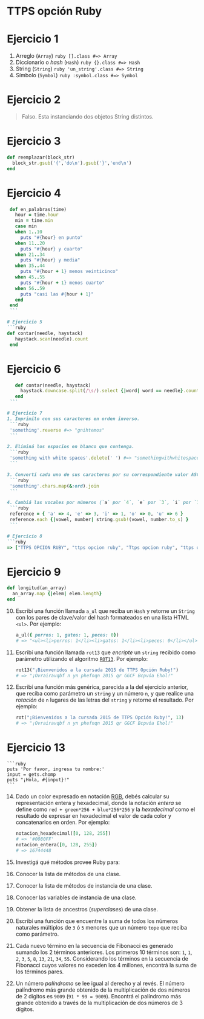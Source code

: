 # TTPS opción Ruby

# Ejercicio 1
  1. Arreglo (`Array`)
    ```ruby
    [].class #=> Array
    ```
  2. Diccionario o _hash_ (`Hash`)
    ```ruby
    {}.class #=> Hash
    ```
  3. String (`String`)
    ```ruby
    'un_string'.class #=> String
    ```
  4. Símbolo (`Symbol`)
    ```ruby
    :symbol.class #=> Symbol
    ```

# Ejercicio 2
   > Falso. Esta instanciando dos objetos String distintos.

# Ejercicio 3
   ```ruby
   def reemplazar(block_str)
     block_str.gsub('{','do\n').gsub('}','end\n')
   end
   ```

# Ejercicio 4
   ```ruby
    def en_palabras(time)
      hour = time.hour
      min = time.min
      case min
      when 1..10
        puts "#{hour} en punto"
      when 11..20
        puts "#{hour} y cuarto"
      when 21..34
        puts "#{hour} y media"
      when 35..44
        puts "#{hour + 1} menos veinticinco"
      when 45..55
        puts "#{hour + 1} menos cuarto"
      when 56..59
        puts "casi las #{hour + 1}"
      end
    end
    ```

# Ejercicio 5
   ```ruby
   def contar(needle, haystack)
      haystack.scan(needle).count
    end
   ```


# Ejercicio 6
   ```ruby
      def contar(needle, haystack)
        haystack.downcase.split(/\s/).select {|word| word == needle}.count
      end
    ```

# Ejercicio 7
  1. Imprimilo con sus caracteres en orden inverso.
    ```ruby
    'something'.reverse #=> "gnihtemos"
    ```

  2. Eliminá los espacios en blanco que contenga.
    ```ruby
    'something with white spaces'.delete(' ') #=> "somethingwithwhitespaces"
    ```

  3. Convertí cada uno de sus caracteres por su correspondiente valor ASCII.
    ```ruby
    'something'.chars.map(&:ord).join
    ```

  4. Cambiá las vocales por números (`a` por `4`, `e` por `3`, `i` por `1`, `o` por `0`, `u` por `6`).
    ```ruby
    reference = { 'a' => 4, 'e' => 3, 'i' => 1, 'o' => 0, 'u' => 6 }
    reference.each {|vowel, number| string.gsub!(vowel, number.to_s) }
    ```

# Ejercicio 8
   ```ruby
   => ["TTPS OPCION RUBY", "ttps opcion ruby", "Ttps opcion ruby", "ttps oPCION rUBY"]
   ```

# Ejercicio 9
   ```ruby
   def longitud(an_array)
     an_array.map {|elem| elem.length}
   end
   ```

10. Escribí una función llamada `a_ul` que reciba un `Hash` y retorne un `String` con los pares de clave/valor del hash
    formateados en una lista HTML `<ul>`. Por ejemplo:

    ```ruby
    a_ul({ perros: 1, gatos: 1, peces: 0})
    # => "<ul><li>perros: 1</li><li>gatos: 1</li><li>peces: 0</li></ul>"
    ```

11. Escribí una función llamada `rot13` que _encripte_ un `string` recibido como parámetro utilizando el algoritmo
    [`ROT13`](https://es.wikipedia.org/wiki/ROT13). Por ejemplo:

    ```ruby
    rot13("¡Bienvenidos a la cursada 2015 de TTPS Opción Ruby!")
    # => "¡Ovrairavqbf n yn phefnqn 2015 qr GGCF Bcpvóa Ehol!"
    ```

12. Escribí una función más genérica, parecida a la del ejercicio anterior, que reciba como parámetro un `string` y un
    número `n`, y que realice una _rotación_ de `n` lugares de las letras del `string` y retorne el resultado. Por
    ejemplo:

    ```ruby
    rot("¡Bienvenidos a la cursada 2015 de TTPS Opción Ruby!", 13)
    # => "¡Ovrairavqbf n yn phefnqn 2015 qr GGCF Bcpvóa Ehol!"
    ```


# Ejercicio 13
    ```ruby
    puts 'Por favor, ingresa tu nombre:'
    input = gets.chomp
    puts "¡Hola, #{input}!"
    ```

14. Dado un color expresado en notación [RGB](https://es.wikipedia.org/wiki/RGB), debés calcular su representación
    entera y hexadecimal, donde la notación _entera_ se define como `red + green*256 + blue*256*256` y la _hexadecimal_
    como el resultado de expresar en hexadecimal el valor de cada color y concatenarlos en orden. Por ejemplo:

    ```ruby
    notacion_hexadecimal([0, 128, 255])
    # => '#0080FF'
    notacion_entera([0, 128, 255])
    # => 16744448
    ```

15. Investigá qué métodos provee Ruby para:
  1. Conocer la lista de métodos de una clase.
  2. Conocer la lista de métodos de instancia de una clase.
  3. Conocer las variables de instancia de una clase.
  4. Obtener la lista de ancestros (_superclases_) de una clase.

16. Escribí una función que encuentre la suma de todos los números naturales múltiplos de `3` ó `5` menores que un
    número `tope` que reciba como parámetro.

17. Cada nuevo término en la secuencia de Fibonacci es generado sumando los 2 términos anteriores. Los primeros 10
    términos son: `1`, `1`, `2`, `3`, `5`, `8`, `13`, `21`, `34`, `55`. Considerando los términos en la secuencia de
    Fibonacci cuyos valores no exceden los 4 millones, encontrá la suma de los términos pares.

18. Un número _palíndromo_ se lee igual al derecho y al revés. El número palíndromo más grande obtenido de la
    multiplicación de dos números de 2 dígitos es `9009` (`91 * 99 = 9009`). Encontrá el palíndromo más grande obtenido a
    través de la multiplicación de dos números de 3 dígitos.
